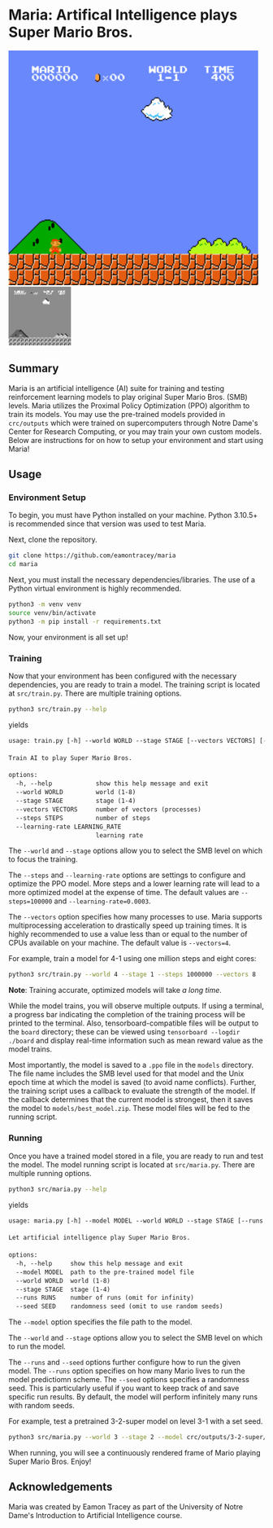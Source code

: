 # Maria: Artifical Intelligence plays Super Mario Bros.

![Mario 1-1](images/1-1.svg "Mario 1-1")
![Mario 1-1 Processed](images/1-1_processed.svg "Mario 1-1 Processed")

## Summary

Maria is an artificial intelligence (AI) suite for training and testing reinforcement learning models to play original Super Mario Bros. (SMB) levels. Maria utilizes the Proximal Policy Optimization (PPO) algorithm to train its models. You may use the pre-trained models provided in `crc/outputs` which were trained on supercomputers through Notre Dame's Center for Research Computing, or you may train your own custom models. Below are instructions for on how to setup your environment and start using Maria!

## Usage

### Environment Setup

To begin, you must have Python installed on your  machine. Python 3.10.5+ is recommended since that version was used to test Maria.

Next, clone the repository.
```bash
git clone https://github.com/eamontracey/maria
cd maria
```

Next, you must install the necessary dependencies/libraries. The use of a Python virtual environment is highly recommended.
```bash
python3 -m venv venv
source venv/bin/activate
python3 -m pip install -r requirements.txt
```

Now, your environment is all set up!

### Training

Now that your environment has been configured with the necessary dependencies, you are ready to train a model. The training script is located at `src/train.py`. There are multiple training options.
```bash
python3 src/train.py --help
```
yields
```txt
usage: train.py [-h] --world WORLD --stage STAGE [--vectors VECTORS] [--steps STEPS] [--learning-rate LEARNING_RATE]

Train AI to play Super Mario Bros.

options:
  -h, --help            show this help message and exit
  --world WORLD         world (1-8)
  --stage STAGE         stage (1-4)
  --vectors VECTORS     number of vectors (processes)
  --steps STEPS         number of steps
  --learning-rate LEARNING_RATE
                        learning rate
```
The `--world` and `--stage` options allow you to select the SMB level on which to focus the training.

The `--steps` and `--learning-rate` options are settings to configure and optimize the PPO model. More steps and a lower learning rate will lead to a more optimized model at the expense of time. The default values are `--steps=100000` and `--learning-rate=0.0003`.

The `--vectors` option specifies how many processes to use. Maria supports multiprocessing acceleration to drastically speed up training times. It is highly recommended to use a value less than or equal to the number of CPUs available on your machine. The default value is `--vectors=4`.

For example, train a model for 4-1 using one million steps and eight cores:
```bash
python3 src/train.py --world 4 --stage 1 --steps 1000000 --vectors 8
```
**Note**: Training accurate, optimized models will take *a long time*.

While the model trains, you will observe multiple outputs. If using a terminal, a progress bar indicating the completion of the training process will be printed to the terminal. Also, tensorboard-compatible files will be output to the `board` directory; these can be viewed using `tensorboard --logdir ./board` and display real-time information such as mean reward value as the model trains.

Most importantly, the model is saved to a `.ppo` file in the `models` directory. The file name includes the SMB level used for that model and the Unix epoch time at which the model is saved (to avoid name conflicts). Further, the training script uses a callback to evaluate the strength of the model. If the callback determines that the current model is strongest, then it saves the model to `models/best_model.zip`. These model files will be fed to the running script.

### Running

Once you have a trained model stored in a file, you are ready to run and test the model. The model running script is located at `src/maria.py`. There are multiple running options.
```bash
python3 src/maria.py --help
```
yields
```txt
usage: maria.py [-h] --model MODEL --world WORLD --stage STAGE [--runs RUNS] [--seed SEED]

Let artificial intelligence play Super Mario Bros.

options:
  -h, --help     show this help message and exit
  --model MODEL  path to the pre-trained model file
  --world WORLD  world (1-8)
  --stage STAGE  stage (1-4)
  --runs RUNS    number of runs (omit for infinity)
  --seed SEED    randomness seed (omit to use random seeds)
```
The `--model` option specifies the file path to the model.

The `--world` and `--stage` options allow you to select the SMB level on which to run the model.

The `--runs` and `--seed` options further configure how to run the given model. The `--runs` option specifies on how many Mario lives to run the model predictiomn scheme. The `--seed` options specifies a randomness seed. This is particularly useful if you want to keep track of and save specific run results. By default, the model will perform infinitely many runs with random seeds.

For example, test a pretrained 3-2-super model on level 3-1 with a set seed. 
```bash
python3 src/maria.py --world 3 --stage 2 --model crc/outputs/3-2-super/models/best_model.zip --seed 31
```

When running, you will see a continuously rendered frame of Mario playing Super Mario Bros. Enjoy!

## Acknowledgements

Maria was created by Eamon Tracey as part of the University of Notre Dame's Introduction to Artificial Intelligence course.